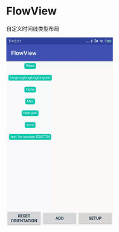 # FlowView
自定义时间线类型布局

![image](https://github.com/MasterXwx/FlowView/blob/master/art/e026920f-0c82-4e6c-b364-c87f0b0e03bd.gif)
